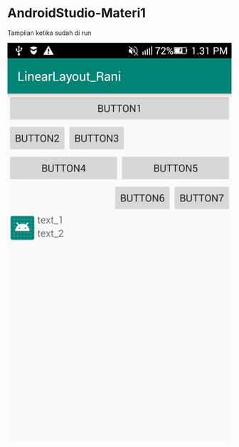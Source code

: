 # AndroidStudio-Materi1

Tampilan ketika sudah di run

![alt_text](https://github.com/maharani26/AndroidStudio-Materi1/blob/master/1.jpeg)
